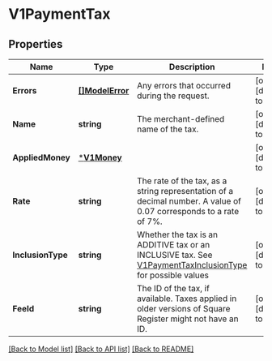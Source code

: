 # V1PaymentTax

## Properties
Name | Type | Description | Notes
------------ | ------------- | ------------- | -------------
**Errors** | [**[]ModelError**](Error.md) | Any errors that occurred during the request. | [optional] [default to null]
**Name** | **string** | The merchant-defined name of the tax. | [optional] [default to null]
**AppliedMoney** | [***V1Money**](V1Money.md) |  | [optional] [default to null]
**Rate** | **string** | The rate of the tax, as a string representation of a decimal number. A value of 0.07 corresponds to a rate of 7%. | [optional] [default to null]
**InclusionType** | **string** | Whether the tax is an ADDITIVE tax or an INCLUSIVE tax. See [V1PaymentTaxInclusionType](#type-v1paymenttaxinclusiontype) for possible values | [optional] [default to null]
**FeeId** | **string** | The ID of the tax, if available. Taxes applied in older versions of Square Register might not have an ID. | [optional] [default to null]

[[Back to Model list]](../README.md#documentation-for-models) [[Back to API list]](../README.md#documentation-for-api-endpoints) [[Back to README]](../README.md)


